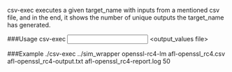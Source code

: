 csv-exec executes a given target_name with inputs from a mentioned csv file, and in the end, it shows the number of unique outputs the target_name has generated.

###Usage
csv-exec <executable directory> <executable name> <input csv file> <output_values file> <report file> <rounds per run>

###Example
./csv-exec ../sim_wrapper openssl-rc4-lm afl-openssl_rc4.csv afl-openssl_rc4-output.txt afl-openssl_rc4-report.log 50
